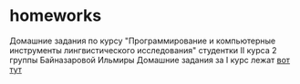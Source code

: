 # homeworks
Домашние задания по курсу "Программирование и компьютерные инструменты лингвистического исследования" студентки II курса 2 группы Байназаровой Ильмиры
Домашние задания за I курс лежат [вот тут](https://github.com/goldenmaknae/goldenrep)
